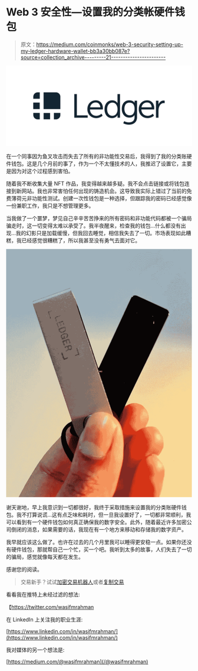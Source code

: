 # Web 3 安全性—设置我的分类帐硬件钱包

> 原文：<https://medium.com/coinmonks/web-3-security-setting-up-my-ledger-hardware-wallet-bb3a30bb087e?source=collection_archive---------21----------------------->

![](img/fccdf871eb3e77db7d09fb92b4050ab4.png)

在一个同事因为鱼叉攻击而失去了所有的非功能性交易后，我得到了我的分类账硬件钱包。这是几个月前的事了，作为一个不太懂技术的人，我推迟了设置它，主要是因为对这个过程感到害怕。

随着我不断收集大量 NFT 作品，我变得越来越多疑。我不会点击链接或将钱包连接到新网站。我也非常害怕任何出现的铸造机会。这导致我实际上错过了当前的免费薄荷元非功能性测试。创建一次性钱包是一种选择，但跟踪我的密码已经感觉像一份兼职工作，我只是不想管理更多。

当我做了一个噩梦，梦见自己辛辛苦苦挣来的所有密码和非功能代码都被一个骗局骗走时，这一切变得太难以承受了。我半夜醒来，检查我的钱包…什么都没有出现…我的幻影只是加载缓慢，但我回去睡觉，相信我失去了一切。市场表现如此糟糕，我已经感觉很糟糕了，所以我甚至没有勇气去面对它。

![](img/a2c0a37fd8d6ae793d96569c9fc382d7.png)

谢天谢地，早上我意识到一切都很好，我终于采取措施来设置我的分类账硬件钱包。我不打算说谎…这有点乏味和耗时，但一旦我设置好了，一切都非常顺利，我可以看到有一个硬件钱包如何真正确保我的数字安全。此外，随着最近许多加密公司倒闭的消息，如果需要的话，我现在有一个地方来移动和存储我的数字资产。

我早就应该这么做了。也许在过去的几个月里我可以睡得更安稳一点。如果你还没有硬件钱包，那就帮自己一个忙，买一个吧。我听到太多的故事，人们失去了一切的骗局，感觉就像每天都在发生。

感谢您的阅读。

> 交易新手？试试[加密交易机器人](/coinmonks/crypto-trading-bot-c2ffce8acb2a)或者[复制交易](/coinmonks/top-10-crypto-copy-trading-platforms-for-beginners-d0c37c7d698c)

看看我在推特上未经过滤的想法:

【https://twitter.com/wasifmrahman 

在 LinkedIn 上关注我的职业生涯:

[https://www.linkedin.com/in/wasifmrahman/](https://www.linkedin.com/in/wasifmrahman/)

我对媒体的另一个想法是:

[https://medium.com/@wasifmrahman](/@wasifmrahman)